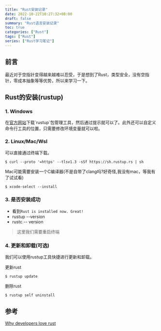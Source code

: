 ```yaml
---
title: "Rust安装记录"
date: 2022-10-22T10:27:32+08:00
draft: false
summary: "Rust语言安装记录"
toc: true
categories: ["Rust"]
tags: ["Rust"]
series: ["Rust学习笔记"]
---
```


## 前言

最近对于空指针变得越来越难以忍受，于是想到了Rust，类型安全，没有空指针，零成本抽象等等优势，所以来学习一下。

## Rust的安装(rustup)

### 1. Windows

在[官方网站]("https://www.rust-lang.org/tools/install")下载`rustup`包管理工具，然后通过提示就可以了。此外还可以自定义命令行工具的位置，只需要修改环境变量就可以啦。

### 2. Linux/Mac/Wsl

可以直接通过终端下载。

```shell
$ curl --proto '=https' --tlsv1.3 -sSf https://sh.rustup.rs | sh
```

Mac可能需要安装一个C编译器(不是自带了clang吗?好奇怪,我没有mac，等我有了试试看)

```shell
$ xcode-select --install
```


### 3. 是否安装成功

- 看到`Rust is installed now. Great!`
- rustup --version
- rustc -- version

> 这里我们需要重启终端

### 4. 更新和卸载(可选)

我们可以使用rustup工具快捷进行更新和卸载。

更新rust

```shell
$ rustup update
```

删除rust

```shell
$ rustup self uninstall
```





## 参考
[Why developers love rust]("https://ibraheem.ca/posts/why-devs-love-rust/")